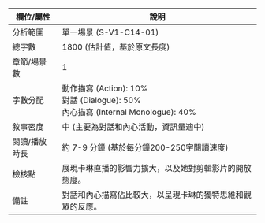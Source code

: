 | 欄位/屬性 | 說明 |
|---|---|
| 分析範圍 | 單一場景 (S-V1-C14-01) |
| 總字數 | 1800 (估計值，基於原文長度) |
| 章節/場景數 | 1 |
| 字數分配 | 動作描寫 (Action): 10%<br>對話 (Dialogue): 50%<br>內心描寫 (Internal Monologue): 40% |
| 敘事密度 | 中 (主要為對話和內心活動，資訊量適中) |
| 閱讀/播放時長 | 約 7-9 分鐘 (基於每分鐘200-250字閱讀速度) |
| 檢核點 | 展現卡琳直播的影響力擴大，以及她對剪輯影片的開放態度。 |
| 備註 | 對話和內心描寫佔比較大，以呈現卡琳的獨特思維和觀眾的反應。 |
